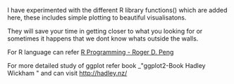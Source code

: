 I have experimented with the different R library functions() which are added here, these includes simple plotting to beautiful visualisatons. 

They will save your time in getting closer to what you looking for or sometimes it happens that we dont know whats outside the walls.

For R language can refer [R Programming - Roger D. Peng](https://www.goodreads.com/book/show/25358081-r-programming-for-data-science)

For more detailed study of ggplot refer book  _"ggplot2-Book Hadley Wickham " and can visit http://hadley.nz/
